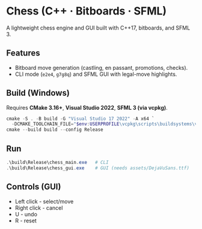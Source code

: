 # Chess (C++ · Bitboards · SFML)

A lightweight chess engine and GUI built with C++17, bitboards, and SFML 3.

## Features
- Bitboard move generation (castling, en passant, promotions, checks).
- CLI mode (`e2e4`, `g7g8q`) and SFML GUI with legal-move highlights.

## Build (Windows)
Requires **CMake 3.16+**, **Visual Studio 2022**, **SFML 3 (via vcpkg)**.

```powershell
cmake -S . -B build -G "Visual Studio 17 2022" -A x64 `
  -DCMAKE_TOOLCHAIN_FILE="$env:USERPROFILE\vcpkg\scripts\buildsystems\vcpkg.cmake"
cmake --build build --config Release
```

## Run 
```powershell
.\build\Release\chess_main.exe   # CLI
.\build\Release\chess_gui.exe    # GUI (needs assets/DejaVuSans.ttf)
```

## Controls (GUI)
- Left click  - select/move
- Right click - cancel
- U           - undo
- R           - reset
